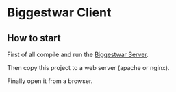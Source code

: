 # Biggestwar Client

## How to start
First of all compile and run the [Biggestwar Server](https://github.com/icecoolinux/biggestwar_server).

Then copy this project to a web server (apache or nginx).

Finally open it from a browser.
